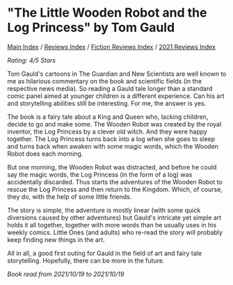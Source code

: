 # "The Little Wooden Robot and the Log Princess" by Tom Gauld

[Main Index](../../../README.md) / [Reviews Index](../../README.md) / [Fiction Reviews Index](../README.md) / [2021 Reviews Index](README.md)

*Rating: 4/5 Stars*

Tom Gauld's cartoons in The Guardian and New Scientists are well known to me as hilarious commentary on the book and scientific fields (in the respective news media). So reading a Gauld tale longer than a standard comic panel aimed at younger children is a different experience. Can his art and storytelling abilities still be interesting. For me, the answer is yes.

The book is a fairy tale about a King and Queen who, lacking children, decide to go and make some. The Wooden Robot was created by the royal inventor, the Log Princess by a clever old witch. And they were happy together. The Log Princess turns back into a log when she goes to sleep and turns back when awaken with some magic words, which the Wooden Robot does each morning.

But one morning, the Wooden Robot was distracted, and before he could say the magic words, the Log Princess (in the form of a log) was accidentally discarded. Thus starts the adventures of the Wooden Robot to rescue the Log Princess and then return to the Kingdom. Which, of course, they do, with the help of some little friends.

The story is simple, the adventure is mostly linear (with some quick diversions caused by other adventures) but Gauld's intricate yet simple art holds it all together, together with more words than he usually uses in his weekly comics. Little Ones (and adults) who re-read the story will probably keep finding new things in the art.

All in all, a good first outing for Gauld in the field of art and fairy tale storytelling. Hopefully, there can be more in the future.

*Book read from 2021/10/19 to 2021/10/19*
